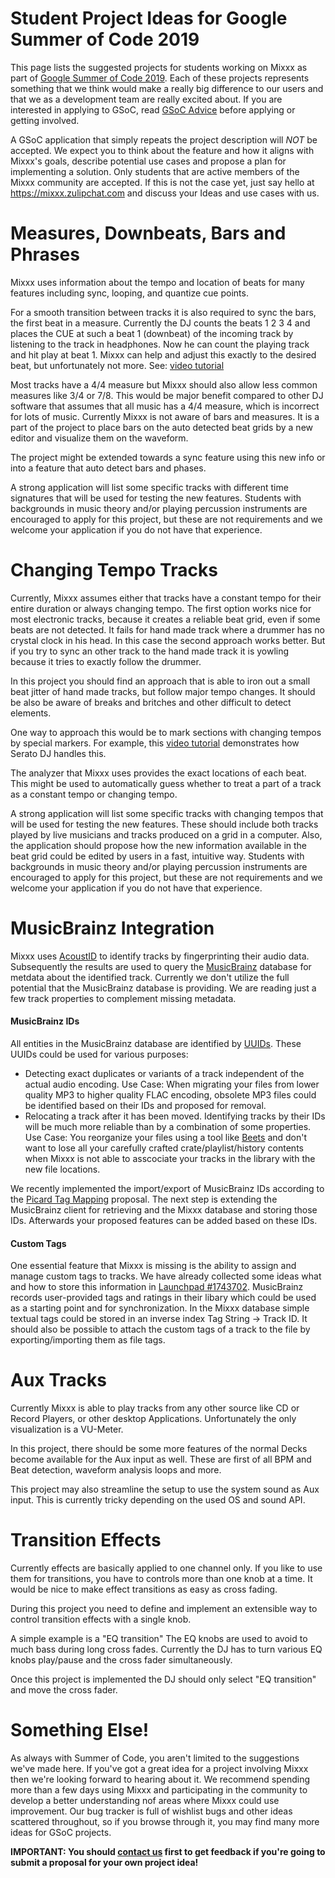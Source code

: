 # Student Project Ideas for Google Summer of Code 2019

This page lists the suggested projects for students working on Mixxx as
part of [Google Summer of
Code 2019](https://summerofcode.withgoogle.com/). Each of these projects
represents something that we think would make a really big difference to
our users and that we as a development team are really excited about. If
you are interested in applying to GSoC, read [GSoC Advice](gsocadvice)
before applying or getting involved.

A GSoC application that simply repeats the project description will
*NOT* be accepted. We expect you to think about the feature and how it
aligns with Mixxx's goals, describe potential use cases and propose a
plan for implementing a solution. Only students that are active members
of the Mixxx community are accepted. If this is not the case yet, just
say hello at <https://mixxx.zulipchat.com> and discuss your Ideas and
use cases with us.

# Measures, Downbeats, Bars and Phrases

Mixxx uses information about the tempo and location of beats for many
features including sync, looping, and quantize cue points.

For a smooth transition between tracks it is also required to sync the
bars, the first beat in a measure. Currently the DJ counts the beats 1 2
3 4 and places the CUE at such a beat 1 (downbeat) of the incoming track
by listening to the track in headphones. Now he can count the playing
track and hit play at beat 1. Mixxx can help and adjust this exactly to
the desired beat, but unfortunately not more. See: [video
tutorial](https://www.youtube.com/watch?v=Jy2s8C8mAiw)

Most tracks have a 4/4 measure but Mixxx should also allow less common
measures like 3/4 or 7/8. This would be major benefit compared to other
DJ software that assumes that all music has a 4/4 measure, which is
incorrect for lots of music. Currently Mixxx is not aware of bars and
measures. It is a part of the project to place bars on the auto detected
beat grids by a new editor and visualize them on the waveform.

The project might be extended towards a sync feature using this new info
or into a feature that auto detect bars and phases.

A strong application will list some specific tracks with different time
signatures that will be used for testing the new features. Students with
backgrounds in music theory and/or playing percussion instruments are
encouraged to apply for this project, but these are not requirements and
we welcome your application if you do not have that experience.

# Changing Tempo Tracks

Currently, Mixxx assumes either that tracks have a constant tempo for
their entire duration or always changing tempo. The first option works
nice for most electronic tracks, because it creates a reliable beat
grid, even if some beats are not detected. It fails for hand made track
where a drummer has no crystal clock in his head. In this case the
second approach works better. But if you try to sync an other track to
the hand made track it is yowling because it tries to exactly follow the
drummer.

In this project you should find an approach that is able to iron out a
small beat jitter of hand made tracks, but follow major tempo changes.
It should be also be aware of breaks and britches and other difficult to
detect elements.

One way to approach this would be to mark sections with changing tempos
by special markers. For example, this [video
tutorial](https://www.youtube.com/watch?v=oD9J7azlhrQ) demonstrates how
Serato DJ handles this.

The analyzer that Mixxx uses provides the exact locations of each beat.
This might be used to automatically guess whether to treat a part of a
track as a constant tempo or changing tempo.

A strong application will list some specific tracks with changing tempos
that will be used for testing the new features. These should include
both tracks played by live musicians and tracks produced on a grid in a
computer. Also, the application should propose how the new information
available in the beat grid could be edited by users in a fast, intuitive
way. Students with backgrounds in music theory and/or playing percussion
instruments are encouraged to apply for this project, but these are not
requirements and we welcome your application if you do not have that
experience.

# MusicBrainz Integration

Mixxx uses [AcoustID](https://acoustid.org/) to identify tracks by
fingerprinting their audio data. Subsequently the results are used to
query the [MusicBrainz](https://musicbrainz.org/) database for metdata
about the identified track. Currently we don't utilize the full
potential that the MusicBrainz database is providing. We are reading
just a few track properties to complement missing metadata.

#### MusicBrainz IDs

All entities in the MusicBrainz database are identified by
[UUIDs](https://en.wikipedia.org/wiki/Universally_unique_identifier).
These UUIDs could be used for various purposes:

  - Detecting exact duplicates or variants of a track independent of the
    actual audio encoding. Use Case: When migrating your files from
    lower quality MP3 to higher quality FLAC encoding, obsolete MP3
    files could be identified based on their IDs and proposed for
    removal.
  - Relocating a track after it has been moved. Identifying tracks by
    their IDs will be much more reliable than by a combination of some
    properties. Use Case: You reorganize your files using a tool like
    [Beets](http://beets.io/) and don't want to lose all your carefully
    crafted crate/playlist/history contents when Mixxx is not able to
    asscociate your tracks in the library with the new file locations.

We recently implemented the import/export of MusicBrainz IDs according
to the [Picard Tag
Mapping](https://picard.musicbrainz.org/docs/mappings/) proposal. The
next step is extending the MusicBrainz client for retrieving and the
Mixxx database and storing those IDs. Afterwards your proposed features
can be added based on these IDs.

#### Custom Tags

One essential feature that Mixxx is missing is the ability to assign and
manage custom tags to tracks. We have already collected some ideas what
and how to store this information in [Launchpad
\#1743702](https://bugs.launchpad.net/mixxx/+bug/1743702). MusicBrainz
records user-provided tags and ratings in their libary which could be
used as a starting point and for synchronization. In the Mixxx database
simple textual tags could be stored in an inverse index Tag String -\>
Track ID. It should also be possible to attach the custom tags of a
track to the file by exporting/importing them as file tags.

# Aux Tracks

Currently Mixxx is able to play tracks from any other source like CD or
Record Players, or other desktop Applications. Unfortunately the only
visualization is a VU-Meter.

In this project, there should be some more features of the normal Decks
become available for the Aux input as well. These are first of all BPM
and Beat detection, waveform analysis loops and more.

This project may also streamline the setup to use the system sound as
Aux input. This is currently tricky depending on the used OS and sound
API.

# Transition Effects

Currently effects are basically applied to one channel only. If you like
to use them for transitions, you have to controls more than one knob at
a time. It would be nice to make effect transitions as easy as cross
fading.

During this project you need to define and implement an extensible way
to control transition effects with a single knob.

A simple example is a "EQ transition" The EQ knobs are used to avoid to
much bass during long cross fades. Currently the DJ has to turn various
EQ knobs play/pause and the cross fader simultaneously.

Once this project is implemented the DJ should only select "EQ
transition" and move the cross fader.

# Something Else\!

As always with Summer of Code, you aren't limited to the suggestions
we've made here. If you've got a great idea for a project involving
Mixxx then we're looking forward to hearing about it. We recommend
spending more than a few days using Mixxx and participating in the
community to develop a better understanding nof areas where Mixxx could
use improvement. Our bug tracker is full of wishlist bugs and other
ideas scattered throughout, so if you browse through it, you may find
many more ideas for GSoC projects.

**IMPORTANT: You should [contact us](gsocadvice) first to get feedback
if you're going to submit a proposal for your own project idea\!**
